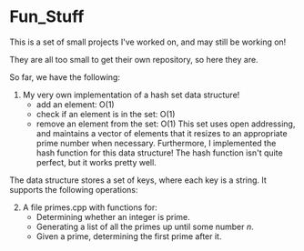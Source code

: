 # Fun_Stuff

This is a set of small projects I've worked on, and may still be working on!

They are all too small to get their own repository, so here they are. 

So far, we have the following:

1. My very own implementation of a hash set data structure! 
    * add an element: O(1)
    * check if an element is in the set: O(1)
    * remove an element from the set: O(1)
This set uses open addressing, and maintains a vector of elements that it resizes to 
an appropriate prime number when necessary. 
Furthermore, I implemented the hash function for this data structure! 
The hash function isn't quite perfect, but it works pretty well. 

The data structure stores a set of keys, where each key is a string. 
It supports the following operations:




2. A file primes.cpp with functions for:
    * Determining whether an integer is prime.
    * Generating a list of all the primes up until some number *n*. 
    * Given a prime, determining the first prime after it.
